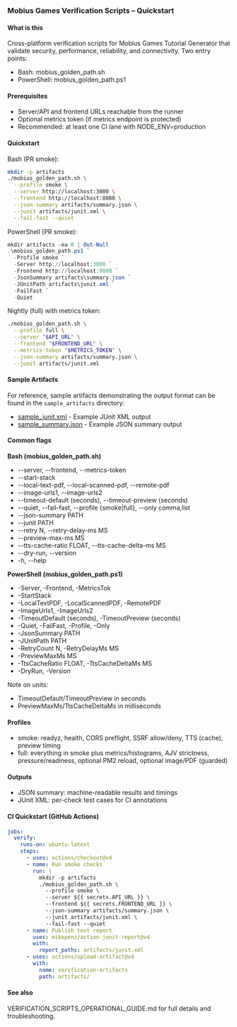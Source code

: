 ### Mobius Games Verification Scripts – Quickstart

#### What is this
Cross-platform verification scripts for Mobius Games Tutorial Generator that validate security, performance, reliability, and connectivity. Two entry points:
- Bash: mobius_golden_path.sh
- PowerShell: mobius_golden_path.ps1

#### Prerequisites
- Server/API and frontend URLs reachable from the runner
- Optional metrics token (if metrics endpoint is protected)
- Recommended: at least one CI lane with NODE_ENV=production

#### Quickstart

Bash (PR smoke):
```bash
mkdir -p artifacts
./mobius_golden_path.sh \
  --profile smoke \
  --server http://localhost:3000 \
  --frontend http://localhost:8080 \
  --json-summary artifacts/summary.json \
  --junit artifacts/junit.xml \
  --fail-fast --quiet
```

PowerShell (PR smoke):
```powershell
mkdir artifacts -ea 0 | Out-Null
.\mobius_golden_path.ps1 `
  -Profile smoke `
  -Server http://localhost:3000 `
  -Frontend http://localhost:8080 `
  -JsonSummary artifacts\summary.json `
  -JUnitPath artifacts\junit.xml `
  -FailFast `
  -Quiet
```

Nightly (full) with metrics token:
```bash
./mobius_golden_path.sh \
  --profile full \
  --server "$API_URL" \
  --frontend "$FRONTEND_URL" \
  --metrics-token "$METRICS_TOKEN" \
  --json-summary artifacts/summary.json \
  --junit artifacts/junit.xml
```

#### Sample Artifacts
For reference, sample artifacts demonstrating the output format can be found in the `sample_artifacts` directory:
- [sample_junit.xml](sample_artifacts/sample_junit.xml) - Example JUnit XML output
- [sample_summary.json](sample_artifacts/sample_summary.json) - Example JSON summary output

#### Common flags

**Bash (mobius_golden_path.sh)**
- --server, --frontend, --metrics-token
- --start-stack
- --local-text-pdf, --local-scanned-pdf, --remote-pdf
- --image-urls1, --image-urls2
- --timeout-default (seconds), --timeout-preview (seconds)
- --quiet, --fail-fast, --profile {smoke|full}, --only comma,list
- --json-summary PATH
- --junit PATH
- --retry N, --retry-delay-ms MS
- --preview-max-ms MS
- --tts-cache-ratio FLOAT, --tts-cache-delta-ms MS
- --dry-run, --version
- -h, --help

**PowerShell (mobius_golden_path.ps1)**
- -Server, -Frontend, -MetricsTok
- -StartStack
- -LocalTextPDF, -LocalScannedPDF, -RemotePDF
- -ImageUrls1, -ImageUrls2
- -TimeoutDefault (seconds), -TimeoutPreview (seconds)
- -Quiet, -FailFast, -Profile, -Only
- -JsonSummary PATH
- -JUnitPath PATH
- -RetryCount N, -RetryDelayMs MS
- -PreviewMaxMs MS
- -TtsCacheRatio FLOAT, -TtsCacheDeltaMs MS
- -DryRun, -Version

Note on units:
- TimeoutDefault/TimeoutPreview in seconds
- PreviewMaxMs/TtsCacheDeltaMs in milliseconds

#### Profiles
- smoke: readyz, health, CORS preflight, SSRF allow/deny, TTS (cache), preview timing
- full: everything in smoke plus metrics/histograms, AJV strictness, pressure/readiness, optional PM2 reload, optional image/PDF (guarded)

#### Outputs
- JSON summary: machine-readable results and timings
- JUnit XML: per-check test cases for CI annotations

#### CI Quickstart (GitHub Actions)
```yaml
jobs:
  verify:
    runs-on: ubuntu-latest
    steps:
      - uses: actions/checkout@v4
      - name: Run smoke checks
        run: |
          mkdir -p artifacts
          ./mobius_golden_path.sh \
            --profile smoke \
            --server ${{ secrets.API_URL }} \
            --frontend ${{ secrets.FRONTEND_URL }} \
            --json-summary artifacts/summary.json \
            --junit artifacts/junit.xml \
            --fail-fast --quiet
      - name: Publish test report
        uses: mikepenz/action-junit-report@v4
        with:
          report_paths: artifacts/junit.xml
      - uses: actions/upload-artifact@v4
        with:
          name: verification-artifacts
          path: artifacts/
```

#### See also
VERIFICATION_SCRIPTS_OPERATIONAL_GUIDE.md for full details and troubleshooting.